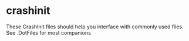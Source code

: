 # crashinit
These CrashInit files should help you interface with commonly used files. See .DotFiles for most companions
